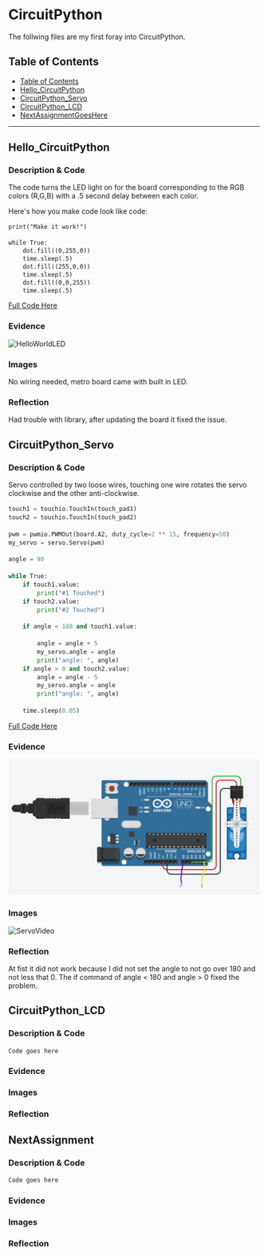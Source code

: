 # CircuitPython
 The follwing files are my first foray into CircuitPython.
## Table of Contents
* [Table of Contents](#TableOfContents)
* [Hello_CircuitPython](#Hello_CircuitPython)
* [CircuitPython_Servo](#CircuitPython_Servo)
* [CircuitPython_LCD](#CircuitPython_LCD)
* [NextAssignmentGoesHere](#NextAssignment)
---

## Hello_CircuitPython

### Description & Code
The code turns the LED light on for the board corresponding to the RGB colors (R,G,B) with a .5 second delay between each color.

Here's how you make code look like code:
```
print("Make it work!")

while True:
    dot.fill((0,255,0))
    time.sleep(.5)
    dot.fill((255,0,0))
    time.sleep(.5)
    dot.fill((0,0,255))
    time.sleep(.5)
 ```
[Full Code Here](https://github.com/Adicesa05/circuitPython/blob/main/HelloCircuitPython.py)

### Evidence
![HelloWorldLED](https://github.com/Adicesa05/circuitPython/blob/main/VideosOrPhotos/HelloWorldLEDBlink.gif)

### Images
No wiring needed, metro board came with built in LED.

### Reflection
Had trouble with library, after updating the board it fixed the issue.




## CircuitPython_Servo

### Description & Code
Servo controlled by two loose wires, touching one wire rotates the servo clockwise and the other anti-clockwise.
```python
touch1 = touchio.TouchIn(touch_pad1)
touch2 = touchio.TouchIn(touch_pad2)

pwm = pwmio.PWMOut(board.A2, duty_cycle=2 ** 15, frequency=50)
my_servo = servo.Servo(pwm)

angle = 90

while True:
    if touch1.value:
        print("#1 Touched")
    if touch2.value:
        print("#2 Touched")

    if angle < 180 and touch1.value:

        angle = angle + 5
        my_servo.angle = angle
        print("angle: ", angle)
    if angle > 0 and touch2.value:
        angle = angle - 5
        my_servo.angle = angle
        print("angle: ", angle)

    time.sleep(0.05)

```
[Full Code Here](https://github.com/Adicesa05/circuitPython/blob/main/Servo.py)

### Evidence
![Servo](https://github.com/Adicesa05/circuitPython/blob/main/VideosOrPhotos/ServoTouchCircuit.png)

### Images
![ServoVideo](https://github.com/Adicesa05/circuitPython/blob/main/VideosOrPhotos/LooserWireServoVideo.gif)

### Reflection
At fist it did not work because I did not set the angle to not go over 180 and not less that 0. The if command of angle < 180 and angle > 0 fixed the problem.



## CircuitPython_LCD

### Description & Code

```python
Code goes here

```

### Evidence

### Images

### Reflection





## NextAssignment

### Description & Code

```python
Code goes here

```

### Evidence

### Images

### Reflection
